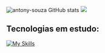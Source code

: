 ![antony-souza GitHub stats](https://github-readme-stats.vercel.app/api?username=antony-souza&show_icons=true&theme=tokyonight&locale=pt-br)
![](http://github-profile-summary-cards.vercel.app/api/cards/repos-per-language?username=antony-souza&theme=tokyonight) 
        
## Tecnologias em estudo:
[![My Skills](https://skillicons.dev/icons?i=docker,nginx,nodejs,express,c,js,ts,mongodb,bash,linux,html,css,angular,git,vscode,vim)](https://skillicons.dev)      

  
